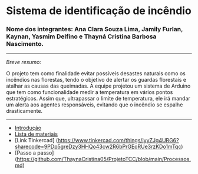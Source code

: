 # Sistema de identificação de incêndio 

### Nome dos integrantes: Ana Clara Souza Lima, Jamily Furlan, Kaynan, Yasmim Delfino e Thayná Cristina Barbosa Nascimento.
---
_Breve resumo:_

O projeto tem como finalidade evitar possíveis desastes naturais como os incêndios nas florestas, tendo o objetivo de alertar os guardas florestais e atalhar as causas das queimadas. A equipe projetou um sistema de Arduino que tem como funcionalidade medir a temperatura em vários pontos estratégicos. Assim que, ultrapassar o limite de temperatura, ele irá mandar um alerta aos agentes responsáveis, evitando que o incêndio se espalhe drasticamente.   

---

 - [Introdução](https://github.com/ThaynaCristina05/ProjetoTCC/blob/566f21e4abe3b3e98869d5198ba3f8a4e5171a2a/introdu%C3%A7%C3%A3o.md)
 - [Lista de materiais](https://github.com/ThaynaCristina05/ProjetoTCC/blob/250a4ed05869afe80f502448a2c8f5126c29883f/lista.md)
 - [Link Tinkercad] (https://www.tinkercad.com/things/iyyZJg4URG6?sharecode=9PDp5greDzy3HHQo43cw2R6bPrGEoRUe3rzKDo1mTqc)
 - [Passo a passo] (https://github.com/ThaynaCristina05/ProjetoTCC/blob/main/Processos.md)
